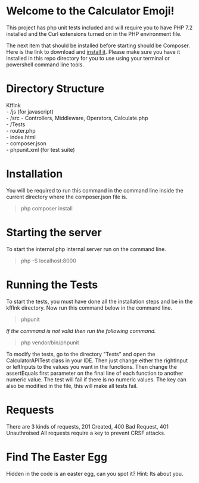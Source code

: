 ﻿# Welcome to the Calculator Emoji!

This project has php unit tests included and will require you to have PHP 7.2 installed and the Curl extensions turned on in the PHP environment file.

The next item that should be installed before starting should be Composer.
Here is the link to download and [install it](https://getcomposer.org/download/).
Please make sure you have it installed in this repo directory for you to use using your terminal or powershell command line tools.

# Directory Structure

Kfflnk <br>
	- /js (for javascript)<br>
	- /src	- Controllers, Middleware, Operators, Calculate.php<br>
	- /Tests<br>
	- router.php<br>
	- index.html<br>
	- composer.json<br>
	- phpunit.xml (for test suite)<br>

# Installation
You will be required to run this command in the command line inside the current directory where the composer.json file is.

> php composer install

# Starting the server
To start the internal php internal server run on the command line.

>  php -S localhost:8000

# Running the Tests
To start the tests, you must have done all the installation steps and be in the kfflnk directory.
 Now run this command below in the command line.

>  phpunit

*If the command is not valid then run the following command.*

>  php vendor/bin/phpunit

To modify the tests, go to the directory "Tests" and open the CalculatorAPITest class in your IDE.
Then just change either the rightInput or leftInputs to the values you want in the functions.
Then change the assertEquals first parameter on the final line of each function to another numeric value.
The test will fail if there is no numeric values.
The key can also be modified in the file, this will make all tests fail.

# Requests
There are 3 kinds of requests, 201 Created, 400 Bad Request, 401 Unauthroised
All requests require a key to prevent CRSF attacks.

# Find The Easter Egg
Hidden in the code is an easter egg, can you spot it?
Hint: Its about you.
